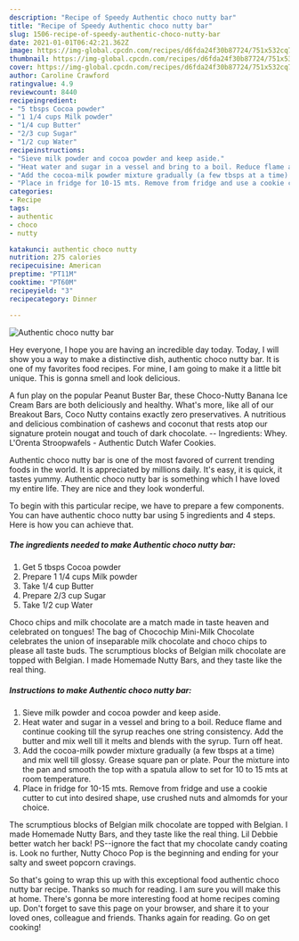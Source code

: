 ```yaml
---
description: "Recipe of Speedy Authentic choco nutty bar"
title: "Recipe of Speedy Authentic choco nutty bar"
slug: 1506-recipe-of-speedy-authentic-choco-nutty-bar
date: 2021-01-01T06:42:21.362Z
image: https://img-global.cpcdn.com/recipes/d6fda24f30b87724/751x532cq70/authentic-choco-nutty-bar-recipe-main-photo.jpg
thumbnail: https://img-global.cpcdn.com/recipes/d6fda24f30b87724/751x532cq70/authentic-choco-nutty-bar-recipe-main-photo.jpg
cover: https://img-global.cpcdn.com/recipes/d6fda24f30b87724/751x532cq70/authentic-choco-nutty-bar-recipe-main-photo.jpg
author: Caroline Crawford
ratingvalue: 4.9
reviewcount: 8440
recipeingredient:
- "5 tbsps Cocoa powder"
- "1 1/4 cups Milk powder"
- "1/4 cup Butter"
- "2/3 cup Sugar"
- "1/2 cup Water"
recipeinstructions:
- "Sieve milk powder and cocoa powder and keep aside."
- "Heat water and sugar in a vessel and bring to a boil. Reduce flame and continue cooking till the syrup reaches one string consistency. Add the butter and mix well till it melts and blends with the syrup. Turn off heat."
- "Add the cocoa-milk powder mixture gradually (a few tbsps at a time) and mix well till glossy. Grease square pan or plate. Pour the mixture into the pan and smooth the top with a spatula allow to set for 10 to 15 mts at room temperature."
- "Place in fridge for 10-15 mts. Remove from fridge and use a cookie cutter to cut into desired shape, use crushed nuts and almomds for your choice."
categories:
- Recipe
tags:
- authentic
- choco
- nutty

katakunci: authentic choco nutty 
nutrition: 275 calories
recipecuisine: American
preptime: "PT11M"
cooktime: "PT60M"
recipeyield: "3"
recipecategory: Dinner

---
```



![Authentic choco nutty bar](https://img-global.cpcdn.com/recipes/d6fda24f30b87724/751x532cq70/authentic-choco-nutty-bar-recipe-main-photo.jpg)

Hey everyone, I hope you are having an incredible day today. Today, I will show you a way to make a distinctive dish, authentic choco nutty bar. It is one of my favorites food recipes. For mine, I am going to make it a little bit unique. This is gonna smell and look delicious.

A fun play on the popular Peanut Buster Bar, these Choco-Nutty Banana Ice Cream Bars are both deliciously and healthy. What&#39;s more, like all of our Breakout Bars, Coco Nutty contains exactly zero preservatives. A nutritious and delicious combination of cashews and coconut that rests atop our signature protein nougat and touch of dark chocolate. -- Ingredients: Whey. L&#39;Orenta Stroopwafels - Authentic Dutch Wafer Cookies.

Authentic choco nutty bar is one of the most favored of current trending foods in the world. It is appreciated by millions daily. It's easy, it is quick, it tastes yummy. Authentic choco nutty bar is something which I have loved my entire life. They are nice and they look wonderful.


To begin with this particular recipe, we have to prepare a few components. You can have authentic choco nutty bar using 5 ingredients and 4 steps. Here is how you can achieve that.

<!--inarticleads1-->

##### The ingredients needed to make Authentic choco nutty bar:

1. Get 5 tbsps Cocoa powder
1. Prepare 1 1/4 cups Milk powder
1. Take 1/4 cup Butter
1. Prepare 2/3 cup Sugar
1. Take 1/2 cup Water


Choco chips and milk chocolate are a match made in taste heaven and celebrated on tongues! The bag of Chocochip Mini-Milk Chocolate celebrates the union of inseparable milk chocolate and choco chips to please all taste buds. The scrumptious blocks of Belgian milk chocolate are topped with Belgian. I made Homemade Nutty Bars, and they taste like the real thing. 

<!--inarticleads2-->

##### Instructions to make Authentic choco nutty bar:

1. Sieve milk powder and cocoa powder and keep aside.
1. Heat water and sugar in a vessel and bring to a boil. Reduce flame and continue cooking till the syrup reaches one string consistency. Add the butter and mix well till it melts and blends with the syrup. Turn off heat.
1. Add the cocoa-milk powder mixture gradually (a few tbsps at a time) and mix well till glossy. Grease square pan or plate. Pour the mixture into the pan and smooth the top with a spatula allow to set for 10 to 15 mts at room temperature.
1. Place in fridge for 10-15 mts. Remove from fridge and use a cookie cutter to cut into desired shape, use crushed nuts and almomds for your choice.


The scrumptious blocks of Belgian milk chocolate are topped with Belgian. I made Homemade Nutty Bars, and they taste like the real thing. Lil Debbie better watch her back! PS--ignore the fact that my chocolate candy coating is. Look no further, Nutty Choco Pop is the beginning and ending for your salty and sweet popcorn cravings. 

So that's going to wrap this up with this exceptional food authentic choco nutty bar recipe. Thanks so much for reading. I am sure you will make this at home. There's gonna be more interesting food at home recipes coming up. Don't forget to save this page on your browser, and share it to your loved ones, colleague and friends. Thanks again for reading. Go on get cooking!
